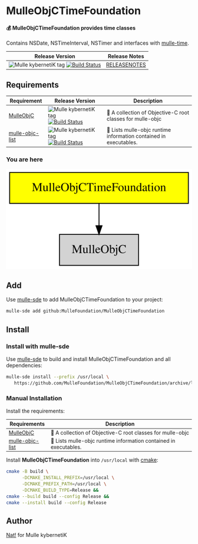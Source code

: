 # MulleObjCTimeFoundation

#### 💰 MulleObjCTimeFoundation provides time classes

Contains NSDate, NSTimeInterval, NSTimer and interfaces with
[mulle-time](//github.com/mulle-core/mulle-time).

| Release Version                                       | Release Notes
|-------------------------------------------------------|--------------
| ![Mulle kybernetiK tag](https://img.shields.io/github/tag//MulleObjCTimeFoundation.svg?branch=release) [![Build Status](https://github.com//MulleObjCTimeFoundation/workflows/CI/badge.svg?branch=release)](//github.com//MulleObjCTimeFoundation/actions)| [RELEASENOTES](RELEASENOTES.md) |






## Requirements

|   Requirement         | Release Version  | Description
|-----------------------|------------------|---------------
| [MulleObjC](https://github.com/mulle-objc/MulleObjC) | ![Mulle kybernetiK tag](https://img.shields.io/github/tag//.svg) [![Build Status](https://github.com///workflows/CI/badge.svg?branch=release)](https://github.com///actions/workflows/mulle-sde-ci.yml) | 💎 A collection of Objective-C root classes for mulle-objc
| [mulle-objc-list](https://github.com/mulle-objc/mulle-objc-list) | ![Mulle kybernetiK tag](https://img.shields.io/github/tag//.svg) [![Build Status](https://github.com///workflows/CI/badge.svg?branch=release)](https://github.com///actions/workflows/mulle-sde-ci.yml) | 📒 Lists mulle-objc runtime information contained in executables.

### You are here

![Overview](overview.dot.svg)

## Add

Use [mulle-sde](//github.com/mulle-sde) to add MulleObjCTimeFoundation to your project:

``` sh
mulle-sde add github:MulleFoundation/MulleObjCTimeFoundation
```

## Install

### Install with mulle-sde

Use [mulle-sde](//github.com/mulle-sde) to build and install MulleObjCTimeFoundation and all dependencies:

``` sh
mulle-sde install --prefix /usr/local \
   https://github.com/MulleFoundation/MulleObjCTimeFoundation/archive/latest.tar.gz
```

### Manual Installation

Install the requirements:

| Requirements                                 | Description
|----------------------------------------------|-----------------------
| [MulleObjC](https://github.com/mulle-objc/MulleObjC)             | 💎 A collection of Objective-C root classes for mulle-objc
| [mulle-objc-list](https://github.com/mulle-objc/mulle-objc-list)             | 📒 Lists mulle-objc runtime information contained in executables.

Install **MulleObjCTimeFoundation** into `/usr/local` with [cmake](https://cmake.org):

``` sh
cmake -B build \
      -DCMAKE_INSTALL_PREFIX=/usr/local \
      -DCMAKE_PREFIX_PATH=/usr/local \
      -DCMAKE_BUILD_TYPE=Release &&
cmake --build build --config Release &&
cmake --install build --config Release
```

## Author

[Nat!](https://mulle-kybernetik.com/weblog) for Mulle kybernetiK


